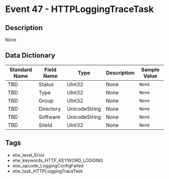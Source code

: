 # Event 47 - HTTPLoggingTraceTask

## Description
None

## Data Dictionary
|Standard Name|Field Name|Type|Description|Sample Value|
|---|---|---|---|---|
|TBD|Status|UInt32|None|`None`|
|TBD|Type|UInt32|None|`None`|
|TBD|Group|UInt32|None|`None`|
|TBD|Directory|UnicodeString|None|`None`|
|TBD|Software|UnicodeString|None|`None`|
|TBD|SiteId|UInt32|None|`None`|

## Tags
* etw_level_Error
* etw_keywords_HTTP_KEYWORD_LOGGING
* etw_opcode_LoggingConfigFailed
* etw_task_HTTPLoggingTraceTask